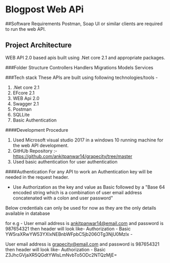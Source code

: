 # Blogpost Web APi 

##Software Requirements
Postman, Soap UI or similar clients are required to run the web API.

## Project Architecture
WEB API 2.0 based apis built using .Net core 2.1 and appropriate packages.

###Folder Structure
Controllers
Handlers
Migrations
Models
Services

###Tech stack 
These APIs are built using following technologies/tools -
1. .Net core 2.1
2. EFcore 2.1
3. WEB Api 2.0
3. Swagger 2.1
4. Postman
5. SQLLite
6. Basic Authentication

####Development Procedure 
1. Used Microsoft visual studio 2017 in a windows 10 running machine for the web API development.
2. GitHUb Repository :- https://github.com/ankitpanwar14/grapecity/tree/master
3. Used basic authentication for user authentication 

####Authentication
For any API to work an Authentication key will be needed in the request header.

- Use Authorization as the key and value as Basic followed by a "Base 64 encoded string which is a combination of user email address concatenated with a colon and user password"

Below credentials can only be used for now as they are the only details available in database

for e.g - User email address is  ankitpanwar14@email.com and password is 987654321 then header will look like-
Authorization - Basic YW5raXRwYW53YXIxNEBnbWFpbC5jb206OTg3NjU0MzIx - 

User email address is  grapecity@email.com and password is 987654321 then header will look like-
Authorization - Basic Z3JhcGVjaXR5QGdtYWlsLmNvbTo5ODc2NTQzMjE=



